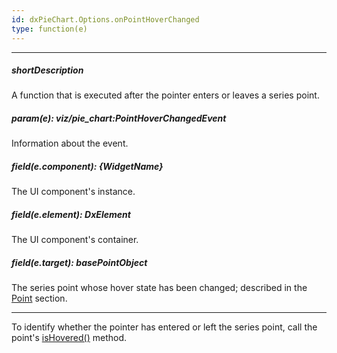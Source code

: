 ```yaml
---
id: dxPieChart.Options.onPointHoverChanged
type: function(e)
---
```

---
##### shortDescription
A function that is executed after the pointer enters or leaves a series point.

##### param(e): viz/pie_chart:PointHoverChangedEvent
Information about the event.

##### field(e.component): {WidgetName}
The UI component's instance.

##### field(e.element): DxElement
The UI component's container.

##### field(e.target): basePointObject
The series point whose hover state has been changed; described in the [Point](/api-reference/10%20UI%20Components/dxPieChart/7%20Chart%20Elements/Point '{basewidgetpath}/Chart_Elements/Point/') section.

---
To identify whether the pointer has entered or left the series point, call the point's [isHovered()](/api-reference/10%20UI%20Components/BaseChart/7%20Chart%20Elements/Point/3%20Methods/isHovered().md '{basewidgetpath}/Chart_Elements/Point/Methods/#isHovered') method.